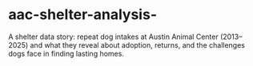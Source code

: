 # aac-shelter-analysis-
A shelter data story: repeat dog intakes at Austin Animal Center (2013–2025) and what they reveal about adoption, returns, and the challenges dogs face in finding lasting homes.
